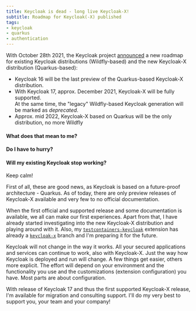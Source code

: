 ```yaml
---
title: Keycloak is dead - long live Keycloak-X!
subtitle: Roadmap for Keycloak(-X) published
tags:
- keycloak
- quarkus
- authentication
---
```


With October 28th 2021, the Keycloak project [announced](https://www.keycloak.org/2021/10/keycloak-x-update.html) a new roadmap for existing Keycloak distributions (Wildfly-based) and the new Keycloak-X distribution (Quarkus-based):

* Keycloak 16 will be the last preview of the Quarkus-based Keycloak-X distribution.
* With Keycloak 17, approx. December 2021, Keycloak-X will be fully supported.  
  At the same time, the "legacy" Wildfly-based Keycloak generation will be marked as _deprecated_.
* Approx. mid 2022, Keycloak-X based on Quarkus will be the only distribution, no more Wildfly

#### What does that mean to me?
#### Do I have to hurry?
#### Will my existing Keycloak stop working?

Keep calm!

First of all, these are good news, as Keycloak is based on a future-proof architecture - Quarkus.
As of today, there are only preview releases of Keycloak-X available and very few to no official documentation.

When the first official and supported release and some documentation is available, we all can make our first experiences.
Apart from that, I have already started investigating into the new Keycloak-X distribution and playing around with it.
Also, my [`testcontainers-keycloak`](https://github.com/dasniko/testcontainers-keycloak) extension has already a [`keycloak-x`](https://github.com/dasniko/testcontainers-keycloak/tree/keycloak-x) branch and I'm preparing it for the future.

Keycloak will not change in the way it works.
All your secured applications and services can continue to work, also with Keycloak-X.
Just the way how Keycloak is deployed and run will change.
A few things get easier, others more explicit.
The effort will depend on your environment and the functionality you use and the customizations (extension configuration) you have.
Most parts are about configuration.

With release of Keycloak 17 and thus the first supported Keycloak-X release, I'm available for migration and consulting support.
I'll do my very best to support you, your team and your company!
